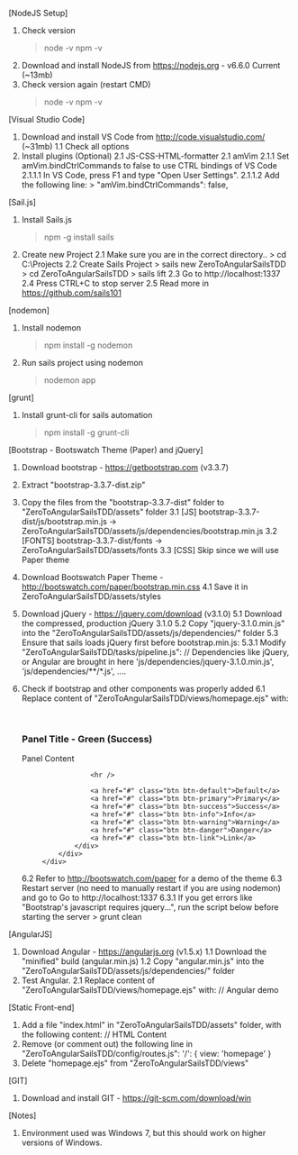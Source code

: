 [NodeJS Setup]
1. Check version
	> node -v
	> npm -v
2. Download and install NodeJS from https://nodejs.org - v6.6.0 Current (~13mb)
3. Check version again (restart CMD)
	> node -v
	> npm -v

[Visual Studio Code]
1. Download and install VS Code from http://code.visualstudio.com/ (~31mb)
	1.1 Check all options
2. Install plugins (Optional)
	2.1 JS-CSS-HTML-formatter
	2.1 amVim
		2.1.1 Set amVim.bindCtrlCommands to false to use CTRL bindings of VS Code
			2.1.1.1 In VS Code, press F1 and type "Open User Settings".
			2.1.1.2 Add the following line:
				> "amVim.bindCtrlCommands": false,

[Sail.js]
1. Install Sails.js
	> npm -g install sails
2. Create new Project
	2.1 Make sure you are in the correct directory..
		> cd C:\Projects
	2.2 Create Sails Project
		> sails new ZeroToAngularSailsTDD
		> cd ZeroToAngularSailsTDD
		> sails lift
	2.3 Go to http://localhost:1337
	2.4 Press CTRL+C to stop server
	2.5 Read more in https://github.com/sails101

[nodemon]
1. Install nodemon
	> npm install -g nodemon
2. Run sails project using nodemon
	> nodemon app

[grunt]
1. Install grunt-cli for sails automation
	> npm install -g grunt-cli

[Bootstrap - Bootswatch Theme (Paper) and jQuery]
1. Download bootstrap - https://getbootstrap.com (v3.3.7)
2. Extract "bootstrap-3.3.7-dist.zip"
3. Copy the files from the "bootstrap-3.3.7-dist" folder to "ZeroToAngularSailsTDD/assets" folder
	3.1 [JS] bootstrap-3.3.7-dist/js/bootstrap.min.js -> ZeroToAngularSailsTDD/assets/js/dependencies/bootstrap.min.js
	3.2 [FONTS] bootstrap-3.3.7-dist/fonts -> ZeroToAngularSailsTDD/assets/fonts
	3.3 [CSS] Skip since we will use Paper theme
4. Download Bootswatch Paper Theme - http://bootswatch.com/paper/bootstrap.min.css
	4.1 Save it in ZeroToAngularSailsTDD/assets/styles
5. Download jQuery - https://jquery.com/download (v3.1.0)
	5.1 Download the compressed, production jQuery 3.1.0
	5.2 Copy "jquery-3.1.0.min.js" into the "ZeroToAngularSailsTDD/assets/js/dependencies/" folder
	5.3 Ensure that sails loads jQuery first before bootstrap.min.js:
		5.3.1 Modify "ZeroToAngularSailsTDD/tasks/pipeline.js":
			// Dependencies like jQuery, or Angular are brought in here
			'js/dependencies/jquery-3.1.0.min.js',
			'js/dependencies/**/*.js',
			....
			
6. Check if bootstrap and other components was properly added
	6.1 Replace content of "ZeroToAngularSailsTDD/views/homepage.ejs" with:
			<div class='container'>
				<br />
				<div class='panel panel-success'>
					<div class='panel-heading'>
						<h3 class='panel-title'>Panel Title - Green (Success)</h3>
					</div>
					<div class='panel-body'>
						Panel Content

						<hr />

						<a href="#" class="btn btn-default">Default</a>
						<a href="#" class="btn btn-primary">Primary</a>
						<a href="#" class="btn btn-success">Success</a>
						<a href="#" class="btn btn-info">Info</a>
						<a href="#" class="btn btn-warning">Warning</a>
						<a href="#" class="btn btn-danger">Danger</a>
						<a href="#" class="btn btn-link">Link</a>
					</div>
				</div>
			</div>
	6.2 Refer to http://bootswatch.com/paper for a demo of the theme
	6.3 Restart server (no need to manually restart if you are using nodemon) and go to Go to http://localhost:1337
		6.3.1 If you get errors like "Bootstrap's javascript requires jquery...", run the script below before starting the server
			> grunt clean

[AngularJS]
1. Download Angular - https://angularjs.org (v1.5.x)
	1.1 Download the "minified" build (angular.min.js)
	1.2 Copy "angular.min.js" into the "ZeroToAngularSailsTDD/assets/js/dependencies/" folder
2. Test Angular.
	2.1 Replace content of "ZeroToAngularSailsTDD/views/homepage.ejs" with:
		// Angular demo

[Static Front-end]
1. Add a file "index.html" in "ZeroToAngularSailsTDD/assets" folder, with the following content:
	// HTML Content
2. Remove (or comment out) the following line in "ZeroToAngularSailsTDD/config/routes.js":
	'/': {
		view: 'homepage'
	}
3. Delete "homepage.ejs" from "ZeroToAngularSailsTDD/views"

[GIT]
1. Download and install GIT - https://git-scm.com/download/win 

[Notes]
1. Environment used was Windows 7, but this should work on higher versions of Windows.